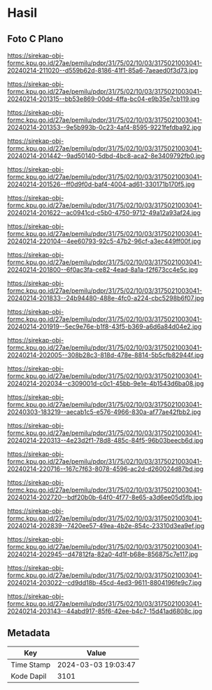 # Hasil

## Foto C Plano

https://sirekap-obj-formc.kpu.go.id/27ae/pemilu/pdpr/31/75/02/10/03/3175021003041-20240214-211020--d559b62d-8186-41f1-85a6-7aeaed0f3d73.jpg

https://sirekap-obj-formc.kpu.go.id/27ae/pemilu/pdpr/31/75/02/10/03/3175021003041-20240214-201315--bb53e869-00dd-4ffa-bc04-e9b35e7cb119.jpg

https://sirekap-obj-formc.kpu.go.id/27ae/pemilu/pdpr/31/75/02/10/03/3175021003041-20240214-201353--9e5b993b-0c23-4af4-8595-9221fefdba92.jpg

https://sirekap-obj-formc.kpu.go.id/27ae/pemilu/pdpr/31/75/02/10/03/3175021003041-20240214-201442--9ad50140-5dbd-4bc8-aca2-8e3409792fb0.jpg

https://sirekap-obj-formc.kpu.go.id/27ae/pemilu/pdpr/31/75/02/10/03/3175021003041-20240214-201526--ff0d9f0d-baf4-4004-ad61-330171b170f5.jpg

https://sirekap-obj-formc.kpu.go.id/27ae/pemilu/pdpr/31/75/02/10/03/3175021003041-20240214-201622--ac0941cd-c5b0-4750-9712-49a12a93af24.jpg

https://sirekap-obj-formc.kpu.go.id/27ae/pemilu/pdpr/31/75/02/10/03/3175021003041-20240214-220104--4ee60793-92c5-47b2-96cf-a3ec449ff00f.jpg

https://sirekap-obj-formc.kpu.go.id/27ae/pemilu/pdpr/31/75/02/10/03/3175021003041-20240214-201800--6f0ac3fa-ce82-4ead-8a1a-f2f673cc4e5c.jpg

https://sirekap-obj-formc.kpu.go.id/27ae/pemilu/pdpr/31/75/02/10/03/3175021003041-20240214-201833--24b94480-488e-4fc0-a224-cbc5298b6f07.jpg

https://sirekap-obj-formc.kpu.go.id/27ae/pemilu/pdpr/31/75/02/10/03/3175021003041-20240214-201919--5ec9e76e-b1f8-43f5-b369-a6d6a84d04e2.jpg

https://sirekap-obj-formc.kpu.go.id/27ae/pemilu/pdpr/31/75/02/10/03/3175021003041-20240214-202005--308b28c3-818d-478e-8814-5b5cfb82944f.jpg

https://sirekap-obj-formc.kpu.go.id/27ae/pemilu/pdpr/31/75/02/10/03/3175021003041-20240214-202034--c309001d-c0c1-45bb-9e1e-4b1543d6ba08.jpg

https://sirekap-obj-formc.kpu.go.id/27ae/pemilu/pdpr/31/75/02/10/03/3175021003041-20240303-183219--aecab1c5-e576-4966-830a-af77ae42fbb2.jpg

https://sirekap-obj-formc.kpu.go.id/27ae/pemilu/pdpr/31/75/02/10/03/3175021003041-20240214-220313--4e23d2f1-78d8-485c-84f5-96b03beecb6d.jpg

https://sirekap-obj-formc.kpu.go.id/27ae/pemilu/pdpr/31/75/02/10/03/3175021003041-20240214-220716--167c7f63-8078-4596-ac2d-d260024d87bd.jpg

https://sirekap-obj-formc.kpu.go.id/27ae/pemilu/pdpr/31/75/02/10/03/3175021003041-20240214-202720--bdf20b0b-64f0-4f77-8e65-a3d6ee05d5fb.jpg

https://sirekap-obj-formc.kpu.go.id/27ae/pemilu/pdpr/31/75/02/10/03/3175021003041-20240214-202839--7420ee57-49ea-4b2e-854c-23310d3ea9ef.jpg

https://sirekap-obj-formc.kpu.go.id/27ae/pemilu/pdpr/31/75/02/10/03/3175021003041-20240214-202945--d47812fa-82a0-4d1f-b68e-856875c7e117.jpg

https://sirekap-obj-formc.kpu.go.id/27ae/pemilu/pdpr/31/75/02/10/03/3175021003041-20240214-203022--cd9dd18b-45cd-4ed3-9611-8804196fe9c7.jpg

https://sirekap-obj-formc.kpu.go.id/27ae/pemilu/pdpr/31/75/02/10/03/3175021003041-20240214-203143--44abd917-85f6-42ee-b4c7-15d41ad6808c.jpg


## Metadata

| Key        | Value               |
| ---------- | ------------------- |
| Time Stamp | 2024-03-03 19:03:47 |
| Kode Dapil | 3101                |



